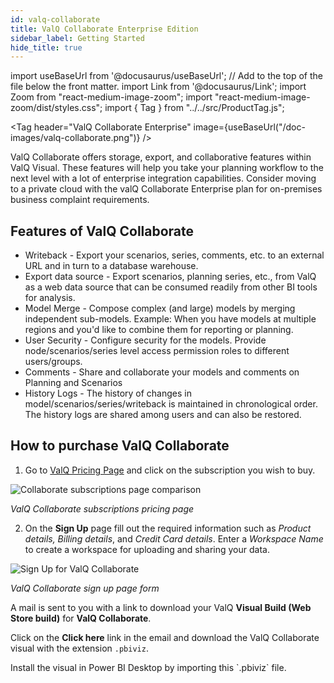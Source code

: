 ```yaml
---
id: valq-collaborate
title: ValQ Collaborate Enterprise Edition
sidebar_label: Getting Started
hide_title: true
---
```


import useBaseUrl from '@docusaurus/useBaseUrl'; // Add to the top of the file below the front matter.
import Link from '@docusaurus/Link';
import Zoom from "react-medium-image-zoom";
import "react-medium-image-zoom/dist/styles.css";
import { Tag } from "../../src/ProductTag.js";

<Tag
header="ValQ Collaborate Enterprise"
image={useBaseUrl("/doc-images/valq-collaborate.png")}
/>

ValQ Collaborate offers storage, export, and collaborative features within ValQ Visual. These features will help you take your planning workflow to the next level with a lot of enterprise integration capabilities. 
Consider moving to a private cloud with the valQ Collaborate Enterprise plan for on-premises business complaint requirements.

## Features of ValQ Collaborate

* <Link to={useBaseUrl('docs/model/general#3-writeback')}>Writeback</Link> - Export your scenarios, series, comments, etc. to an external URL and in turn to a database warehouse.
* <Link to={useBaseUrl('docs/storage/features/export')}>Export data source</Link> - Export scenarios, planning series, etc., from ValQ as a web data source that can be consumed readily from other BI tools for analysis.
* <Link to={useBaseUrl('#')}>Model Merge</Link> - Compose complex (and large) models by merging independent sub-models. Example: When you have models at multiple regions and you'd like to combine them for reporting or planning.
* <Link to={useBaseUrl('docs/storage/user-security')}>User Security</Link> - Configure security for the models. Provide node/scenarios/series level  access permission roles to different users/groups.
* <Link to={useBaseUrl('docs/storage/features/commenting')}>Comments</Link> - Share and collaborate your models and comments on Planning and Scenarios
* <Link to={useBaseUrl('docs/storage/features/history-logs')}>History Logs</Link> - The history of changes in model/scenarios/series/writeback is maintained in chronological order. The history logs are shared among users and can also be restored.

## How to purchase ValQ Collaborate

1. Go to [ValQ Pricing Page](https://valq.com/pricing/#collaborate) and click on the subscription you wish to buy.
 <div style={{ textAlign: "center" }}>
  <Zoom>
    <img alt="Collaborate subscriptions page comparison" src={useBaseUrl("/doc-images/storage/pricing-page.png")} />
  </Zoom>
 </div>

 *ValQ Collaborate subscriptions pricing page*

2. On the **Sign Up** page fill out the required information such as *Product details, Billing details*, and *Credit Card details*. Enter a *Workspace Name* to create a workspace for uploading and sharing your data. 
 <div style={{ textAlign: "center" }}>
  <Zoom>
    <img alt="Sign Up for ValQ Collaborate" src={useBaseUrl("/doc-images/storage/signup-page.png")} />
  </Zoom>
 </div>
 
 *ValQ Collaborate sign up page form*

A mail is sent to you with a link to download your ValQ **Visual Build (Web Store build)** for **ValQ Collaborate**.

Click on the **Click here** link in the email and download the ValQ Collaborate visual with the extension `.pbiviz`.

<Link to={useBaseUrl('docs/intro/model')}>Install the visual</Link> in Power BI Desktop by importing this `.pbiviz` file.